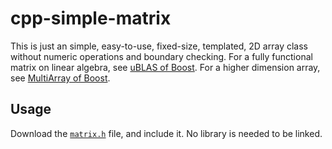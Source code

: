 
# cpp-simple-matrix

This is just an simple, easy-to-use, fixed-size, templated, 2D array class without numeric operations and boundary checking. For a fully functional matrix on linear algebra, see [uBLAS of Boost](https://www.google.com/search?q=boost+ublas). For a higher dimension array, see [MultiArray of Boost](https://www.google.com/search?q=boost+multiarray).

## Usage

Download the [`matrix.h`](https://raw.github.com/YiPo/cpp-simple-matrix/master/matrix.h) file, and include it. No library is needed to be linked.

